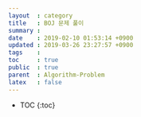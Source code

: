 ```yaml
---
layout  : category
title   : BOJ 문제 풀이
summary : 
date    : 2019-02-10 01:53:14 +0900
updated : 2019-03-26 23:27:57 +0900
tags    : 
toc     : true
public  : true
parent  : Algorithm-Problem
latex   : false
---
```

* TOC
{:toc}

